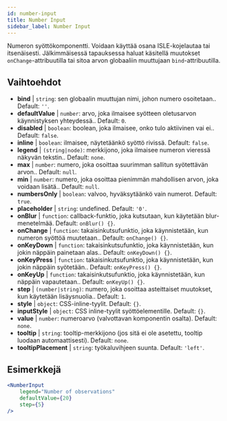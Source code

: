 ```yaml
---
id: number-input
title: Number Input
sidebar_label: Number Input
---
```


Numeron syöttökomponentti. Voidaan käyttää osana ISLE-kojelautaa tai itsenäisesti. Jälkimmäisessä tapauksessa haluat käsitellä muutokset `onChange`-attribuutilla tai sitoa arvon globaaliin muuttujaan `bind`-attribuutilla.

## Vaihtoehdot

* __bind__ | `string`: sen globaalin muuttujan nimi, johon numero osoitetaan.. Default: `''`.
* __defaultValue__ | `number`: arvo, joka ilmaisee syötteen oletusarvon käynnistyksen yhteydessä.. Default: `0`.
* __disabled__ | `boolean`: boolean, joka ilmaisee, onko tulo aktiivinen vai ei.. Default: `false`.
* __inline__ | `boolean`: ilmaisee, näytetäänkö syöttö rivissä. Default: `false`.
* __legend__ | `(string|node)`: merkkijono, joka ilmaisee numeron vieressä näkyvän tekstin.. Default: `none`.
* __max__ | `number`: numero, joka osoittaa suurimman sallitun syötettävän arvon.. Default: `null`.
* __min__ | `number`: numero, joka osoittaa pienimmän mahdollisen arvon, joka voidaan lisätä.. Default: `null`.
* __numbersOnly__ | `boolean`: valvoo, hyväksytäänkö vain numerot. Default: `true`.
* __placeholder__ | `string`: undefined. Default: `'0'`.
* __onBlur__ | `function`: callback-funktio, joka kutsutaan, kun käytetään blur-menetelmää. Default: `onBlur() {}`.
* __onChange__ | `function`: takaisinkutsufunktio, joka käynnistetään, kun numeron syöttöä muutetaan.. Default: `onChange() {}`.
* __onKeyDown__ | `function`: takaisinkutsufunktio, joka käynnistetään, kun jokin näppäin painetaan alas.. Default: `onKeyDown() {}`.
* __onKeyPress__ | `function`: takaisinkutsufunktio, joka käynnistetään, kun jokin näppäin syötetään.. Default: `onKeyPress() {}`.
* __onKeyUp__ | `function`: takaisinkutsufunktio, joka käynnistetään, kun näppäin vapautetaan.. Default: `onKeyUp() {}`.
* __step__ | `(number|string)`: numero, joka osoittaa asteittaiset muutokset, kun käytetään lisäysnuolia.. Default: `1`.
* __style__ | `object`: CSS-inline-tyylit. Default: `{}`.
* __inputStyle__ | `object`: CSS inline-tyylit syöttöelementille. Default: `{}`.
* __value__ | `number`: numeroarvo (valvottavan komponentin osalta). Default: `none`.
* __tooltip__ | `string`: tooltip-merkkijono (jos sitä ei ole asetettu, tooltip luodaan automaattisesti). Default: `none`.
* __tooltipPlacement__ | `string`: työkaluvihjeen suunta. Default: `'left'`.


## Esimerkkejä

```jsx live
<NumberInput
    legend="Number of observations"
    defaultValue={20}
    step={5}
/>
```

